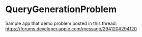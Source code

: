 # QueryGenerationProblem

Sample app that demo problem posted in this thread: https://forums.developer.apple.com/message/294120#294120
